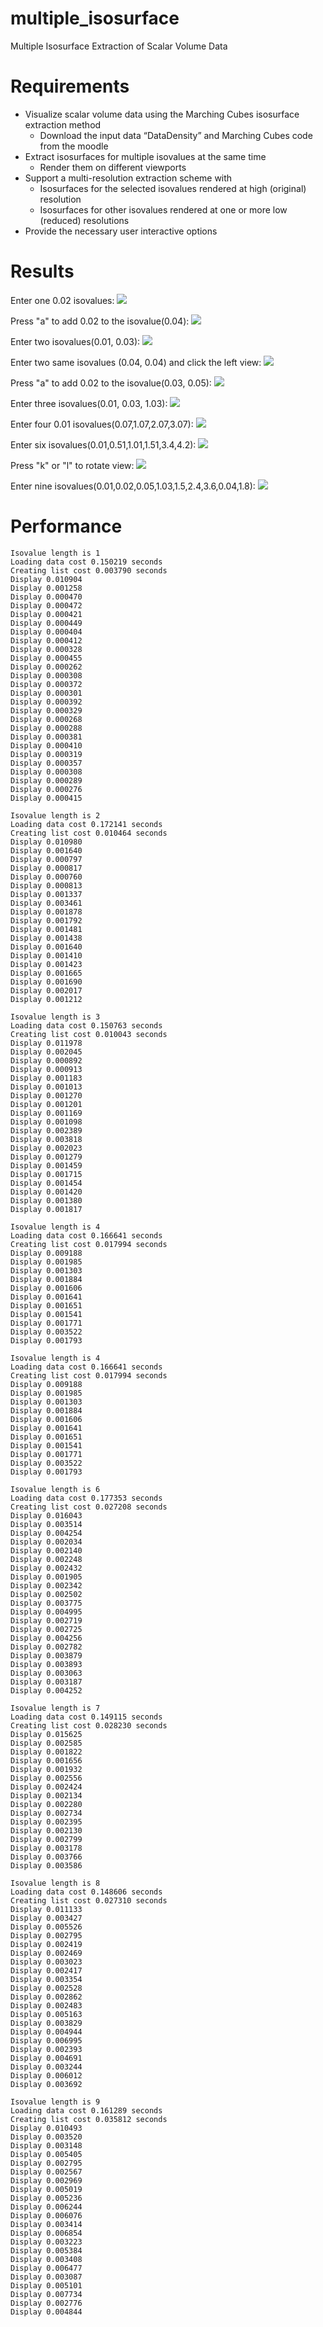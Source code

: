 # multiple_isosurface
Multiple Isosurface Extraction of Scalar Volume Data

# Requirements
* Visualize scalar volume data using the Marching Cubes isosurface
extraction method
    * Download the input data “DataDensity” and Marching Cubes code
from the moodle
* Extract isosurfaces for multiple isovalues at the same time
    * Render them on different viewports
* Support a multi-resolution extraction scheme with
    * Isosurfaces for the selected isovalues rendered at high (original)
resolution
    * Isosurfaces for other isovalues rendered at one or more low (reduced) resolutions
* Provide the necessary user interactive options

# Results

Enter one 0.02 isovalues:
![](doc/1_isovalue_0.02.png)

Press "a" to add 0.02 to the isovalue(0.04): 
![](doc/1_isovalue_0.02_press_a_0.04.png)

Enter two isovalues(0.01, 0.03):
![](doc/2_isovalues_0.01_0.03.png)

Enter two same isovalues (0.04, 0.04) and click the left view:
![](doc/2_isovalues_0.04_left_clicked.png)

Press "a" to add 0.02 to the isovalue(0.03, 0.05): 
![](doc/2_isovalues_0.01_0.03_with_a_pressed.png)

Enter three isovalues(0.01, 0.03, 1.03):
![](doc/3_isovalues_0.01_0.02_1.03.png)

Enter four 0.01 isovalues(0.07,1.07,2.07,3.07):
![](doc/4_isovalues_0.07_1.07_2.07_3.07.png)

Enter six isovalues(0.01,0.51,1.01,1.51,3.4,4.2):
![](doc/6_isovalues_0.01_0.51_1.01_1.51_3.4_4.2.png)

Press "k" or "l" to rotate view:
![](doc/6_isovalues_rotated.png)

Enter nine isovalues(0.01,0.02,0.05,1.03,1.5,2.4,3.6,0.04,1.8):
![](doc/9_isovalues_0.01_0.02_0.05_1.03_1.5_2.4_3.6_0.04_1.8.png)

# Performance

```
Isovalue length is 1
Loading data cost 0.150219 seconds
Creating list cost 0.003790 seconds
Display 0.010904
Display 0.001258
Display 0.000470
Display 0.000472
Display 0.000421
Display 0.000449
Display 0.000404
Display 0.000412
Display 0.000328
Display 0.000455
Display 0.000262
Display 0.000308
Display 0.000372
Display 0.000301
Display 0.000392
Display 0.000329
Display 0.000268
Display 0.000288
Display 0.000381
Display 0.000410
Display 0.000319
Display 0.000357
Display 0.000308
Display 0.000289
Display 0.000276
Display 0.000415

Isovalue length is 2
Loading data cost 0.172141 seconds
Creating list cost 0.010464 seconds
Display 0.010980
Display 0.001640
Display 0.000797
Display 0.000817
Display 0.000760
Display 0.000813
Display 0.001337
Display 0.003461
Display 0.001878
Display 0.001792
Display 0.001481
Display 0.001438
Display 0.001640
Display 0.001410
Display 0.001423
Display 0.001665
Display 0.001690
Display 0.002017
Display 0.001212

Isovalue length is 3
Loading data cost 0.150763 seconds
Creating list cost 0.010043 seconds
Display 0.011978
Display 0.002045
Display 0.000892
Display 0.000913
Display 0.001183
Display 0.001013
Display 0.001270
Display 0.001201
Display 0.001169
Display 0.001098
Display 0.002389
Display 0.003818
Display 0.002023
Display 0.001279
Display 0.001459
Display 0.001715
Display 0.001454
Display 0.001420
Display 0.001380
Display 0.001817

Isovalue length is 4
Loading data cost 0.166641 seconds
Creating list cost 0.017994 seconds
Display 0.009188
Display 0.001985
Display 0.001303
Display 0.001884
Display 0.001606
Display 0.001641
Display 0.001651
Display 0.001541
Display 0.001771
Display 0.003522
Display 0.001793

Isovalue length is 4
Loading data cost 0.166641 seconds
Creating list cost 0.017994 seconds
Display 0.009188
Display 0.001985
Display 0.001303
Display 0.001884
Display 0.001606
Display 0.001641
Display 0.001651
Display 0.001541
Display 0.001771
Display 0.003522
Display 0.001793

Isovalue length is 6
Loading data cost 0.177353 seconds
Creating list cost 0.027208 seconds
Display 0.016043
Display 0.003514
Display 0.004254
Display 0.002034
Display 0.002140
Display 0.002248
Display 0.002432
Display 0.001905
Display 0.002342
Display 0.002502
Display 0.003775
Display 0.004995
Display 0.002719
Display 0.002725
Display 0.004256
Display 0.002782
Display 0.003879
Display 0.003893
Display 0.003063
Display 0.003187
Display 0.004252

Isovalue length is 7
Loading data cost 0.149115 seconds
Creating list cost 0.028230 seconds
Display 0.015625
Display 0.002585
Display 0.001822
Display 0.001656
Display 0.001932
Display 0.002556
Display 0.002424
Display 0.002134
Display 0.002280
Display 0.002734
Display 0.002395
Display 0.002130
Display 0.002799
Display 0.003178
Display 0.003766
Display 0.003586

Isovalue length is 8
Loading data cost 0.148606 seconds
Creating list cost 0.027310 seconds
Display 0.011133
Display 0.003427
Display 0.005526
Display 0.002795
Display 0.002419
Display 0.002469
Display 0.003023
Display 0.002417
Display 0.003354
Display 0.002528
Display 0.002862
Display 0.002483
Display 0.005163
Display 0.003829
Display 0.004944
Display 0.006995
Display 0.002393
Display 0.004691
Display 0.003244
Display 0.006012
Display 0.003692

Isovalue length is 9
Loading data cost 0.161289 seconds
Creating list cost 0.035812 seconds
Display 0.010493
Display 0.003520
Display 0.003148
Display 0.005405
Display 0.002795
Display 0.002567
Display 0.002969
Display 0.005019
Display 0.005236
Display 0.006244
Display 0.006076
Display 0.003414
Display 0.006854
Display 0.003223
Display 0.005384
Display 0.003408
Display 0.006477
Display 0.003087
Display 0.005101
Display 0.007734
Display 0.002776
Display 0.004844
```

